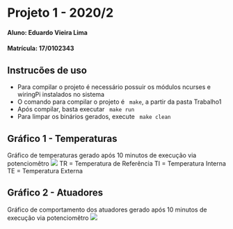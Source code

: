 # Projeto 1 - 2020/2

#### Aluno: Eduardo Vieira Lima
#### Matrícula: 17/0102343

## Instrucões de uso
- Para compilar o projeto é necessário possuir os módulos ncurses e wiringPi instalados no sistema
- O comando para compilar o projeto é ``` make```, a partir da pasta Trabalho1
- Após compilar, basta executar ``` make run```
- Para limpar os binários gerados, execute ``` make clean```

## Gráfico 1 - Temperaturas
Gráfico de temperaturas gerado após 10 minutos de execução via potenciomêtro
![](https://i.imgur.com/UTOyubC.png)
TR = Temperatura de Referência
TI = Temperatura Interna
TE = Temperatura Externa
## Gráfico 2 - Atuadores
Gráfico de comportamento dos atuadores gerado após 10 minutos de execução via potenciomêtro
![](https://i.imgur.com/Dg3Oghv.png)